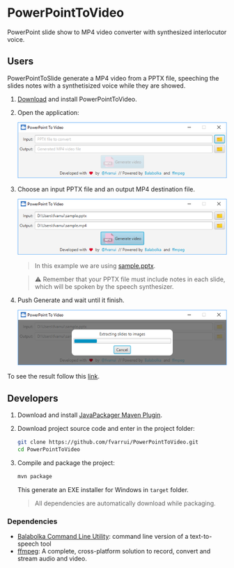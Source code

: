 # PowerPointToVideo

PowerPoint slide show to MP4 video converter with synthesized interlocutor voice.

## Users

PowerPointToSlide generate a MP4 video from a PPTX file, speeching the slides notes with a synthetisized voice while they are showed.

1. [Download](https://github.com/fvarrui/PowerPointToVideo/releases/download/v0.0.1/PowerPointToVideo_0.0.1.exe) and install PowerPointToVideo.

2. Open the application:

   ![](docs/images/screenshot-01.png)

3. Choose an input PPTX file and an output MP4 destination file.

   ![](docs/images/screenshot-02.png)

   > In this example we are using [sample.pptx](https://github.com/fvarrui/PowerPointToVideo/raw/master/samples/sample.pptx).

   > :warning: Remember that your PPTX file must include notes in each slide, which will be spoken by the speech synthesizer.

4. Push Generate and wait until it finish.

   ![](docs/images/screenshot-03.png)

To see the result follow this [link](https://www.youtube.com/watch?v=e9v84aHcUbI).

## Developers

1. Download and install [JavaPackager Maven Plugin](https://github.com/fvarrui/JavaPackager/blob/master/README.md).

2. Download project source code and enter in the project folder:

   ```bash
   git clone https://github.com/fvarrui/PowerPointToVideo.git
   cd PowerPointToVideo
   ```

3. Compile and package the project:

   ```bash
   mvn package
   ```

   This generate an EXE installer for Windows in `target` folder.

   > All dependencies are automatically download while packaging.

### Dependencies

* [Balabolka Command Line Utility](http://www.cross-plus-a.com/balabolka.htm): command line version of a text-to-speech tool
* [ffmpeg](https://ffmpeg.org/): A complete, cross-platform solution to record, convert and stream audio and video.